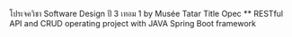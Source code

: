 โปรเจควิชา Software Design ปี 3 เทอม 1 
by
  Musée
  Tatar
  Title
  Opec
** RESTful API and CRUD operating project with JAVA Spring Boot framework
